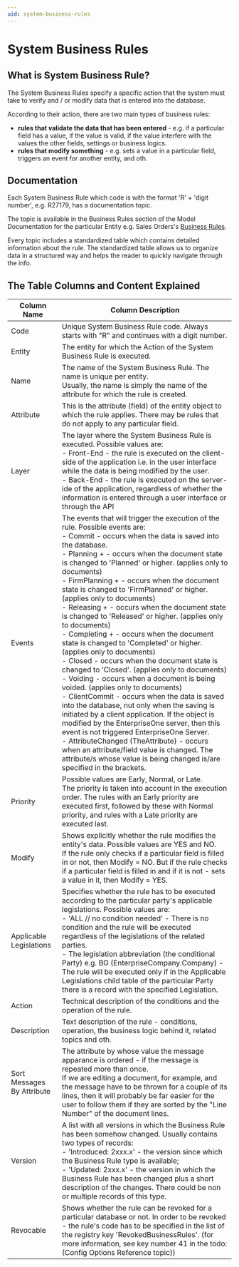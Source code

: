 ```yaml
---
uid: system-business-rules
---
```


# System Business Rules

## What is System Business Rule?

The System Business Rules specify a specific action that the system must take to verify and / or modify data that is entered into the database.

Аccording to their аction, there are two main types of business rules:

- **rules that validate the data that has been entered** - e.g. if a particular field has a value, if the value is valid, if the value interfere with the values the other fields, settings or business logics.
- **rules that modify something** - e.g. sets a value in a particular field, triggers an event for another entity, and oth.

## Documentation

Each System Business Rule which code is with the format 'R' + 'digit number', e.g. R27179, has a documentation topic.

The topic is available in the Business Rules section of the Model Documentation for the particular Entity e.g. Sales Orders's [Business Rules](https://docs.erp.net/model/entities/Crm.Sales.SalesOrders.html#business-rules).

Every topic includes a standardized table which contains detailed information about the rule. The standardized table allows us to organize data in a structured way and helps the reader to quickly navigate through the info.

## The Table Columns and Content Explained

| Column Name | Column Description |
| ---- | ----- |
| Code | Unique System Business Rule code. Always starts with "R" and continues with a digit number. |
| Entity | The entity for which the Action of the System Business Rule is executed. |
| Name | The name of the System Business Rule. The name is unique per entity.<br/> Usually, the name is simply the name of the attribute for which the rule is created. |
| Attribute | This is the attribute (field) of the entity object to which the rule applies. There may be rules that do not apply to any particular field. |
| Layer | The layer where the System Business Rule is executed. Possible values are: <br/>- Front-End - the rule is executed on the client-side of the application i.e. in the user interface while the data is being modified by the user. <br/> - Back-End - the rule is executed on the server-ide of the application, regardless of whether the information is entered through a user interface or through the API |
| Events | The events that will trigger the execution of the rule. Possible events are: <br/>- Commit - occurs when the data is saved into the database. <br/>- Planning + - occurs when the document state is changed to 'Planned' or higher. (applies only to documents)<br/>- FirmPlanning + - occurs when the document state is changed to 'FirmPlanned' or higher. (applies only to documents)<br/> - Releasing + - occurs when the document state is changed to 'Released' or higher. (applies only to documents)<br/>- Completing + - occurs when the document state is changed to 'Completed' or higher. (applies only to documents)<br/>- Closed - occurs when the document state is changed to 'Closed'. (applies only to documents)<br/>- Voiding - occurs when a document is being voided. (applies only to documents)<br/>- ClientCommit - occurs when the data is saved into the database, nut only when the saving is initiated by a client application. If the object is modified by the EnterpriseOne server, then this event is not triggered EnterpriseOne Server.<br/>- AttributeChanged (TheAttribute) - occurs when an attribute/field value is changed. The attribute/s whose value is being changed is/are specified in the brackets. |
| Priority | Possible values are Early, Normal, or Late. <br/> The priority is taken into account in the execution order. The rules with an Early priority are executed first, followed by thеse with Normal priority, and rules with a Late priority are executed last. |
| Modify | Shows explicitly whether the rule modifies the entity's data. Possible values are YES and NO. <br/> If the rule only checks if a particular field is filled in or not, then Modify = NO. But if the rule checks if a particular field is filled in and if it is not - sets a value in it, then Modify = YES. |
| Applicable Legislations | Specifies whether the rule has to be executed according to the particular party's applicable legislations. Possible values are:<br/> - 'ALL // no condition needed' - There is no condition and the rule will be executed regardless of the legislations of the related parties.<br/>- The legislation abbreviation (the conditional Party) e.g. BG (EnterpriseCompany.Company) - The rule will be executed only if in the Applicable Legislations child table of the particular Party there is a record with the specified Legislation. |
| Action | Technical description of the conditions and the operation of the rule. |
| Description | Text description of the rule - conditions, operation, the business logic behind it, related topics and oth. |
| Sort Messages By Attribute | Тhe attribute by whose value the message apparance is ordered - if the message is repeated more than once. <br/>If we are editing a document, for example, and the message have to be thrown for a couple of its lines, then it will probably be far easier for the user to follow them if they are sorted by the "Line Number" of the document lines. |
| Version | A list with all versions in which the Business Rule has been somehow changed. Usually contains two types of records: <br/>- 'Introduced: 2xxx.x' - the version since which the Business Rule type is available;<br/>- 'Updated: 2xxx.x' - the version in which the Business Rule has been changed plus a short description of the changes. There could be non or multiple records of this type. |
| Revocable | Shows whether the rule can be revoked for a particular database or not. In order to be revoked - the rule's code has to be specified in the list of the registry key 'RevokedBusinessRules'. (for more information, see key number 41 in the todo:(Config Options Reference topic)) |
